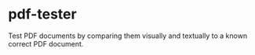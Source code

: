 # pdf-tester
Test PDF documents by comparing them visually and textually to a known correct PDF document.
